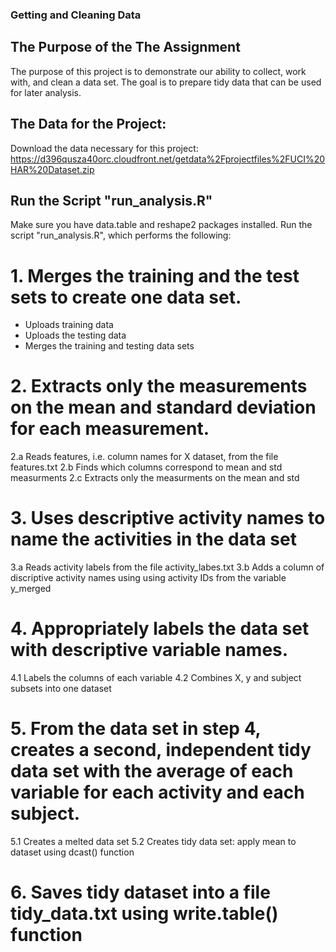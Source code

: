 ### Getting and Cleaning Data

## The Purpose of the The Assignment
The purpose of this project is to demonstrate our ability to collect, work with, and clean a data set. The goal is to prepare tidy data that can be used for later analysis. 

##  The Data for the Project: 
Download the data necessary for this project:
https://d396qusza40orc.cloudfront.net/getdata%2Fprojectfiles%2FUCI%20HAR%20Dataset.zip 

## Run the Script "run_analysis.R"
Make sure you have data.table and reshape2 packages installed. Run the script "run_analysis.R", which performs the following: 

# 1. Merges the training and the test sets to create one data set.
* Uploads training data 
* Uploads the testing data 
* Merges the training and testing data sets

# 2. Extracts only the measurements on the mean and standard deviation for each measurement. 
2.a Reads features, i.e. column names for X dataset, from the file features.txt
2.b Finds which columns correspond to mean and std measurments
2.c Extracts only the measurments on the mean and std

# 3. Uses descriptive activity names to name the activities in the data set
3.a Reads activity labels from the file activity_labes.txt
3.b Adds a column of discriptive activity names using using activity IDs from the variable y_merged

# 4. Appropriately labels the data set with descriptive variable names. 
4.1 Labels the columns of each variable
4.2 Combines X, y and subject subsets into one dataset


# 5. From the data set in step 4, creates a second, independent tidy data set with the average of each variable for each activity and each subject.
5.1 Creates a melted data set
5.2 Creates tidy data set: apply mean to dataset using dcast() function


# 6. Saves tidy dataset into a file tidy_data.txt using write.table() function



